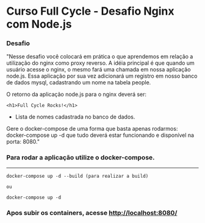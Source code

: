 # Curso Full Cycle - Desafio Nginx com Node.js

### Desafio
"Nesse desafio você colocará em prática o que aprendemos em relação a utilização do nginx como proxy reverso. A idéia principal é que quando um usuário acesse o nginx, o mesmo fará uma chamada em nossa aplicação node.js. Essa aplicação por sua vez adicionará um registro em nosso banco de dados mysql, cadastrando um nome na tabela people.

O retorno da aplicação node.js para o nginx deverá ser:

```
<h1>Full Cycle Rocks!</h1>
```
- Lista de nomes cadastrada no banco de dados.

Gere o docker-compose de uma forma que basta apenas rodarmos: docker-compose up -d que tudo deverá estar funcionando e disponível na porta: 8080."


### Para rodar a aplicação utilize o docker-compose.
---
```
docker-compose up -d --build (para realizar a build)

ou

docker-compose up -d
```

### Apos subir os containers, acesse [http://localhost:8080/](http://localhost:8080/)


